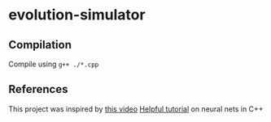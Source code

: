 # evolution-simulator

## Compilation
Compile using `g++ ./*.cpp`

## References
This project was inspired by [this video](https://www.youtube.com/watch?v=N3tRFayqVtk&list=WL&index=20)
[Helpful tutorial](https://www.youtube.com/watch?v=sK9AbJ4P8ao) on neural nets in C++